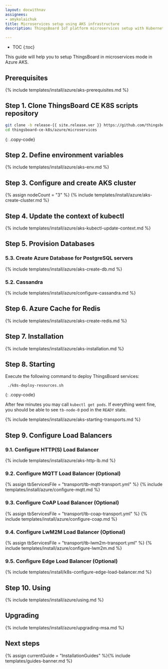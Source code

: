 ```yaml
---
layout: docwithnav
assignees:
- amykolaichuk
title: Microservices setup using AKS infrastructure
description: ThingsBoard IoT platform microservices setup with Kubernetes in Azure AKS 

---
```


* TOC
{:toc}

This guide will help you to setup ThingsBoard in microservices mode in Azure AKS.

## Prerequisites

{% include templates/install/azure/aks-prerequisites.md %}

## Step 1. Clone ThingsBoard CE K8S scripts repository

```bash
git clone -b release-{{ site.release.ver }} https://github.com/thingsboard/thingsboard-ce-k8s.git
cd thingsboard-ce-k8s/azure/microservices
```
{: .copy-code}

## Step 2. Define environment variables

{% include templates/install/azure/aks-env.md %}

## Step 3. Configure and create AKS cluster

{% assign nodeCount = "3" %}
{% include templates/install/azure/aks-create-cluster.md %}

## Step 4. Update the context of kubectl

{% include templates/install/azure/aks-kubectl-update-context.md %}

## Step 5. Provision Databases

### 5.3. Create Azure Database for PostgreSQL servers

{% include templates/install/azure/aks-create-db.md %}

### 5.2. Cassandra

{% include templates/install/azure/configure-cassandra.md %}

## Step 6. Azure Cache for Redis

{% include templates/install/azure/aks-create-redis.md %}

## Step 7. Installation

{% include templates/install/azure/aks-installation.md %}

## Step 8. Starting

Execute the following command to deploy ThingsBoard services:

```
 ./k8s-deploy-resources.sh
```
{: .copy-code}

After few minutes you may call `kubectl get pods`. If everything went fine, you should be able to see `tb-node-0` pod in the `READY` state.

{% include templates/install/azure/aks-starting-transports.md %}

## Step 9. Configure Load Balancers

### 9.1. Configure HTTP(S) Load Balancer
{% include templates/install/azure/aks-http-lb.md %}

### 9.2. Configure MQTT Load Balancer (Optional)

{% assign tbServicesFile = "transport/tb-mqtt-transport.yml" %}
{% include templates/install/azure/configure-mqtt.md %}

### 9.3. Configure CoAP Load Balancer (Optional)

{% assign tbServicesFile = "transport/tb-coap-transport.yml" %}
{% include templates/install/azure/configure-coap.md %}

### 9.4. Configure LwM2M Load Balancer (Optional)

{% assign tbServicesFile = "transport/tb-lwm2m-transport.yml" %}
{% include templates/install/azure/configure-lwm2m.md %}

### 9.5. Configure Edge Load Balancer (Optional)

{% include templates/install/k8s-configure-edge-load-balancer.md %}

## Step 10. Using

{% include templates/install/azure/using.md %}

## Upgrading

{% include templates/install/azure/upgrading-msa.md %}

## Next steps

{% assign currentGuide = "InstallationGuides" %}{% include templates/guides-banner.md %}

